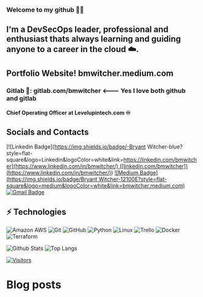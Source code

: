 <!-- Keep "Hi there" or replace it with a greeting of your own! -->

### Welcome to my github 👋🏾

<!-- Introduce yourself and give a brief introduction about yourself here.  Also include what tech you're interested in and what you are currently learning -->

## I'm a DevSecOps leader, professional and enthusiast thats always learning and guiding anyone to a career in the cloud ☁️.

## Portfolio Website! bmwitcher.medium.com
### Gitlab 🦊: gitlab.com/bmwitcher <--- Yes I love both github and gitlab

#### Chief Operating Officer at Levelupintech.com ♾️

## Socials and Contacts
<!-- Replace the fields below with the information requested. Remember to remove the encapsulating <> characters. For spaces in names, use %20 (e.g. Broadus%20Palmer) -->

[![Linkedin Badge](https://img.shields.io/badge/-Bryant Witcher-blue?style=flat-square&logo=Linkedin&logoColor=white&link=[https://linkedin.com/bmwitcher](https://www.linkedin.com/in/bmwitcher/) ([linkedin.com/bmwitcher])(https://www.linkedin.com/in/bmwitcher/)](https://www.linkedin.com/in/bmwitcher/))
[![Medium Badge](https://img.shields.io/badge/Bryant Witcher-12100E?style=flat-square&logo=medium&logoColor=white&link=bmwitcher.medium.com)](bmwitcher.medium.com)
[![Gmail Badge](https://img.shields.io/badge/-bwcloudcoaching.tech-c14438?style=flat-square&logo=Gmail&logoColor=white&link=mailto:bwcloudcoaching.tech)](mailto:bwcloudcoaching.tech)
## ⚡ Technologies

<!-- Check out the Badges folder for more badges -->

![Amazon AWS](https://img.shields.io/badge/Amazon%20AWS-232F3E?style=flat-square&logo=amazon-aws)
![Git](https://img.shields.io/badge/-Git-black?style=flat-square&logo=git)
![GitHub](https://img.shields.io/badge/-GitHub-181717?style=flat-square&logo=github)
![Python](https://img.shields.io/badge/-Python-black?style=flat-square&logo=Python)
![Linux](https://img.shields.io/badge/Linux-FCC624?style=flat-square&logo=linux&logoColor=black)
![Trello](https://img.shields.io/badge/Trello-%23026AA7.svg?style=flat-square&logo=Trello&logoColor=white)
![Docker](https://img.shields.io/badge/docker-%230db7ed.svg?style=for-the-badge&logo=docker&logoColor=white)
![Terraform](https://img.shields.io/badge/terraform-%235835CC.svg?style=for-the-badge&logo=terraform&logoColor=white)

<!-- Replace the fields below with the information requested. Remember to remove the encapsulating <> characters. -->

![Github Stats](https://github-readme-stats.vercel.app/api?username=bmwitchercount_private=true&show_icons=true&include_all_commits=true)
![Top Langs](https://github-readme-stats.vercel.app/api/top-langs/?username=bmwitcher&hide=TeX&layout=compact)


[![Visitors](https://api.visitorbadge.io/api/visitors?path=bmwitcher%2Fbmwitcher&label=VISITORS&countColor=%23263759)](https://visitorbadge.io/status?path=bmwitcher%2Fbmwitcher)

# Blog posts
<!-- BLOG-POST-LIST:START -->
<!-- BLOG-POST-LIST:END -->
